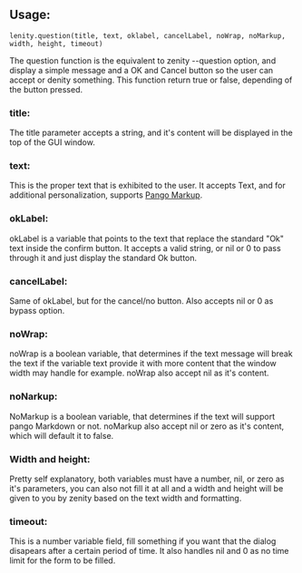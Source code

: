 ## Usage:
```
lenity.question(title, text, oklabel, cancelLabel, noWrap, noMarkup, width, height, timeout)
```
The question function is the equivalent to zenity --question option, and display a simple message and a OK and Cancel button so the user can accept or denity something. This function return true or false, depending of the button pressed.

### title:
The title parameter accepts a string, and it's content will be displayed in the top of the GUI window.

### text:
This is the proper text that is exhibited to the user. It accepts Text, and for additional personalization, supports [Pango Markup](https://developer.gnome.org/pango/stable/PangoMarkupFormat.html).

### okLabel:
okLabel is a variable that points to the text that replace the standard "Ok" text inside the confirm button. It accepts a valid string, or nil or 0 to pass through it and just display the standard Ok button.

### cancelLabel:
Same of okLabel, but for the cancel/no button. Also accepts nil or 0 as bypass option.

### noWrap:
noWrap is a boolean variable, that determines if the text message will break the text if the variable text provide it with more content that the window width may handle for example. noWrap also accept nil as it's content.

### noNarkup:
NoMarkup is a boolean variable, that determines if the text will support pango Markdown or not. noMarkup also accept nil or zero as it's content, which will default it to false.

### Width and height:
Pretty self explanatory, both variables must have a number, nil, or zero as it's parameters, you can also not fill it at all and a width and height will be given to you by zenity based on the text width and formatting.

### timeout:
This is a number variable field, fill something if you want that the dialog disapears after a certain period of time. It also handles nil and 0 as no time limit for the form to be filled.
